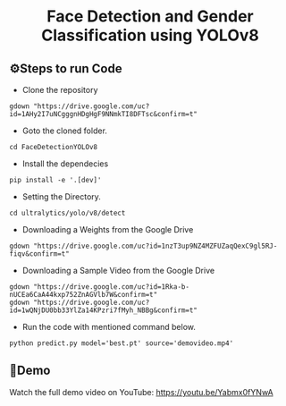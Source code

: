 <H1 align="center">Face Detection and Gender Classification using YOLOv8</H1>


## ⚙️Steps to run Code

- Clone the repository
```
gdown "https://drive.google.com/uc?id=1AHy2I7uNCgggnHDgHgF9NNmkTI8DFTsc&confirm=t"
```
- Goto the cloned folder.
```
cd FaceDetectionYOLOv8
```
- Install the dependecies
```
pip install -e '.[dev]'

```

- Setting the Directory.
```
cd ultralytics/yolo/v8/detect
```


- Downloading a Weights from the Google Drive
```
gdown "https://drive.google.com/uc?id=1nzT3up9NZ4MZFUZaqQexC9gl5RJ-fiqv&confirm=t"
```
- Downloading a Sample Video from the Google Drive
```
gdown "https://drive.google.com/uc?id=1Rka-b-nUCEa6CaA44kxp752ZnAGVlb7W&confirm=t"
gdown "https://drive.google.com/uc?id=1wQNjDU0bb33YlZa14KPzri7fMyh_NBBg&confirm=t"

```
- Run the code with mentioned command below.
```
python predict.py model='best.pt' source='demovideo.mp4'
```

## 🎥Demo

Watch the full demo video on YouTube: https://youtu.be/Yabmx0fYNwA
